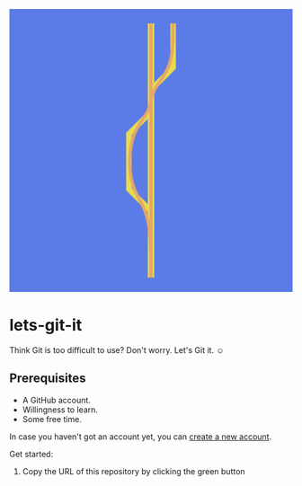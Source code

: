 ![repository icon](/images/gitbranch.png)
# lets-git-it
Think Git is too difficult to use? Don't worry. Let's Git it. ☺

## Prerequisites
* A GitHub account.
* Willingness to learn.
* Some free time.

In case you haven't got an account yet, you can [create a new account](https://github.com/join).

Get started:
1. Copy the URL of this repository by clicking the green button
